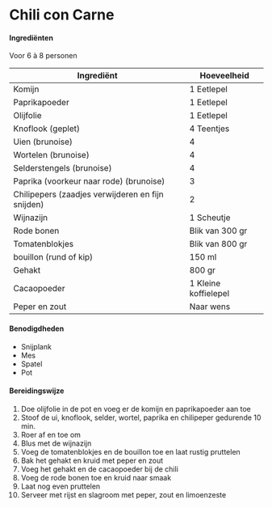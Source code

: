 # Chili con Carne

#### Ingrediënten

Voor 6 à 8 personen

| Ingrediënt                                        | Hoeveelheid          |
| ------------------------------------------------- | -------------------- |
| Komijn                                            | 1 Eetlepel           |
| Paprikapoeder                                     | 1 Eetlepel           |
| Olijfolie                                         | 1 Eetlepel           |
| Knoflook (geplet)                                 | 4 Teentjes           |
| Uien (brunoise)                                   | 4                    |
| Wortelen (brunoise)                               | 4                    |
| Selderstengels (brunoise)                         | 4                    |
| Paprika (voorkeur naar rode) (brunoise)           | 3                    |
| Chilipepers (zaadjes verwijderen en fijn snijden) | 2                    |
| Wijnazijn                                         | 1 Scheutje           |
| Rode bonen                                        | Blik van 300 gr      |
| Tomatenblokjes                                    | Blik van 800 gr      |
| bouillon (rund of kip)                            | 150 ml               |
| Gehakt                                            | 800 gr               |
| Cacaopoeder                                       | 1 Kleine koffielepel |
| Peper en zout                                     | Naar wens            |

#### Benodigdheden

- Snijplank 
- Mes
- Spatel
- Pot

#### Bereidingswijze

1. Doe olijfolie in de pot en voeg er de komijn en paprikapoeder aan toe
2. Stoof de ui, knoflook, selder, wortel, paprika en chilipeper gedurende 10 min.
3. Roer af en toe om
4. Blus met de wijnazijn
5. Voeg de tomatenblokjes en de bouillon toe en laat rustig pruttelen
6. Bak het gehakt en kruid met peper en zout
7. Voeg het gehakt en de cacaopoeder bij de chili
8. Voeg de rode bonen toe en kruid naar smaak
9. Laat nog even pruttelen
10. Serveer met rijst en slagroom met peper, zout en limoenzeste
